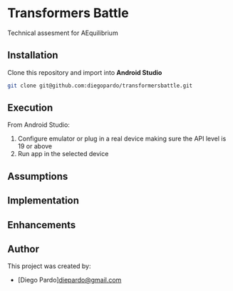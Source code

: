 # Transformers Battle
Technical assesment for AEquilibrium

## Installation
Clone this repository and import into **Android Studio**
```bash
git clone git@github.com:diegopardo/transformersbattle.git
```

## Execution
From Android Studio:
1. Configure emulator or plug in a real device making sure the API level is 19 or above
2. Run app in the selected device

## Assumptions

## Implementation

## Enhancements

## Author
This project was created by:
* [Diego Pardo]<diepardo@gmail.com>